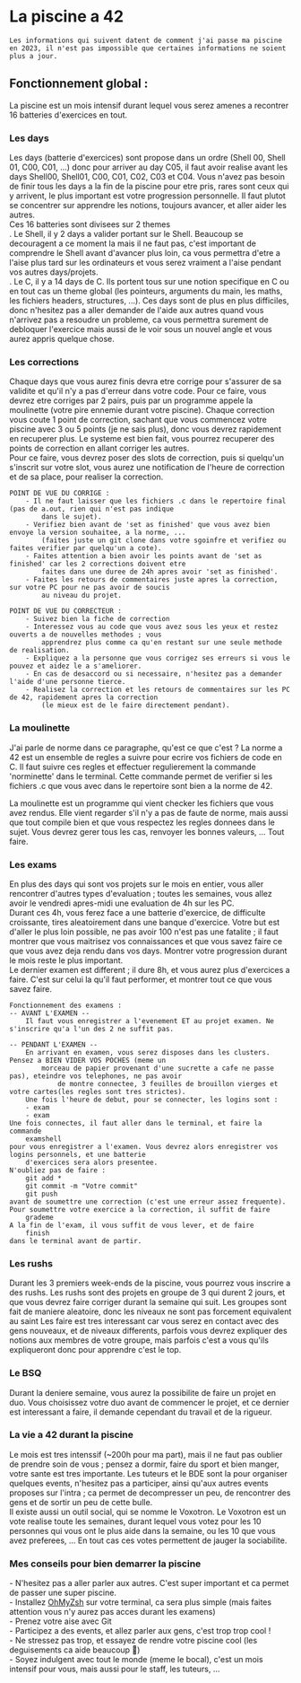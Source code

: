 <h1> La piscine a 42</h1>

```
Les informations qui suivent datent de comment j'ai passe ma piscine en 2023, il n'est pas impossible que certaines informations ne soient plus a jour.
```

<h2> Fonctionnement global :</h2>

La piscine est un mois intensif durant lequel vous serez amenes a recontrer 16 batteries d'exercices en tout. </br>

<h3> Les days</h3>
<p> Les days (batterie d'exercices) sont propose dans un ordre (Shell 00, Shell 01, C00, C01, ...) donc pour arriver au day C05, il faut avoir realise avant les days Shell00, Shell01, C00, C01, C02, C03 et C04. Vous n'avez pas besoin de finir tous les days a la fin de la piscine pour etre pris, rares sont ceux qui y arrivent, le plus important est votre progression personnelle. Il faut plutot se concentrer sur apprendre les notions, toujours avancer, et aller aider les autres.</br>
Ces 16 batteries sont divisees sur 2 themes </br>
. Le Shell, il y 2 days a valider portant sur le Shell. Beaucoup se decouragent a ce moment la mais il ne faut pas, c'est important de comprendre le Shell avant d'avancer plus loin, ca vous permettra d'etre a l'aise plus tard sur les ordinateurs et vous serez vraiment a l'aise pendant vos autres days/projets. </br>
. Le C, il y a 14 days de C. Ils portent tous sur une notion specifique en C ou en tout cas un theme global (les pointeurs, arguments du main, les maths, les fichiers headers, structures, ...). Ces days sont de plus en plus difficiles, donc n'hesitez pas a aller demander de l'aide aux autres quand vous n'arrivez pas a resoudre un probleme, ca vous permettra surement de debloquer l'exercice mais aussi de le voir sous un nouvel angle et vous aurez appris quelque chose. </p>

<h3> Les corrections</h3>
<p> Chaque days que vous aurez finis devra etre corrige pour s'assurer de sa validite et qu'il n'y a pas d'erreur dans votre code. Pour ce faire, vous devrez etre corriges par 2 pairs, puis par un programme appele la moulinette (votre pire ennemie durant votre piscine). Chaque correction vous coute 1 point de correction, sachant que vous commencez votre piscine avec 3 ou 5 points (je ne sais plus), donc vous devrez rapidement en recuperer plus. Le systeme est bien fait, vous pourrez recuperer des points de correction en allant corriger les autres. </br>
Pour ce faire, vous devrez poser des slots de correction, puis si quelqu'un s'inscrit sur votre slot, vous aurez une notification de l'heure de correction et de sa place, pour realiser la correction.

```
POINT DE VUE DU CORRIGE :
	- Il ne faut laisser que les fichiers .c dans le repertoire final (pas de a.out, rien qui n'est pas indique 
		dans le sujet).
	- Verifiez bien avant de 'set as finished' que vous avez bien envoye la version souhaitee, a la norme, ... 
		(faites juste un git clone dans votre sgoinfre et verifiez ou faites verifier par quelqu'un a cote).
	- Faites attention a bien avoir les points avant de 'set as finished' car les 2 corrections doivent etre 
		faites dans une duree de 24h apres avoir 'set as finished'.
	- Faites les retours de commentaires juste apres la correction, sur votre PC pour ne pas avoir de soucis 
		au niveau du projet.

POINT DE VUE DU CORRECTEUR :
	- Suivez bien la fiche de correction
	- Interessez vous au code que vous avez sous les yeux et restez ouverts a de nouvelles methodes ; vous 
		apprendrez plus comme ca qu'en restant sur une seule methode de realisation.
	- Expliquez a la personne que vous corrigez ses erreurs si vous le pouvez et aidez le a s'ameliorer.
	- En cas de desaccord ou si necessaire, n'hesitez pas a demander l'aide d'une personne tierce.
	- Realisez la correction et les retours de commentaires sur les PC de 42, rapidement apres la correction 
		(le mieux est de le faire directement pendant).
```
</p>

<h3> La moulinette</h3>
J'ai parle de norme dans ce paragraphe, qu'est ce que c'est ? La norme a 42 est un ensemble de regles a suivre pour ecrire vos fichiers de code en C. Il faut suivre ces regles et effectuer regulierement la commande 'norminette' dans le terminal. Cette commande permet de verifier si les fichiers .c que vous avec dans le repertoire sont bien a la norme de 42.
<p> La moulinette est un programme qui vient checker les fichiers que vous avez rendus. Elle vient regarder s'il n'y a pas de faute de norme, mais aussi que tout compile bien et que vous respectez les regles donnees dans le sujet. Vous devrez gerer tous les cas, renvoyer les bonnes valeurs, ... Tout faire. </br>
</p>

<h3> Les exams</h3>
<p> En plus des days qui sont vos projets sur le mois en entier, vous aller rencontrer d'autres types d'evaluation ; toutes les semaines, vous allez avoir le vendredi apres-midi une evaluation de 4h sur les PC. </br>
Durant ces 4h, vous ferez face a une batterie d'exercice, de difficulte croissante, tires aleatoirement dans une banque d'exercice. Votre but est d'aller le plus loin possible, ne pas avoir 100 n'est pas une fatalite ; il faut montrer que vous maitrisez vos connaissances et que vous savez faire ce que vous avez deja rendu dans vos days. Montrer votre progression durant le mois reste le plus important. </br>
Le dernier examen est different ; il dure 8h, et vous aurez plus d'exercices a faire. C'est sur celui la qu'il faut performer, et montrer tout ce que vous savez faire.

```
Fonctionnement des examens :
-- AVANT L'EXAMEN --
	Il faut vous enregistrer a l'evenement ET au projet examen. Ne s'inscrire qu'a l'un des 2 ne suffit pas.

-- PENDANT L'EXAMEN --
	En arrivant en examen, vous serez disposes dans les clusters. Pensez a BIEN VIDER VOS POCHES (meme un 
		morceau de papier provenant d'une sucrette a cafe ne passe pas), eteindre vos telephones, ne pas avoir 
			de montre connectee, 3 feuilles de brouillon vierges et votre cartes(les regles sont tres strictes).
	Une fois l'heure de debut, pour se connecter, les logins sont :
	- exam
	- exam
Une fois connectes, il faut aller dans le terminal, et faire la commande
	examshell
pour vous enregistrer a l'examen. Vous devrez alors enregistrer vos logins personnels, et une batterie 
	d'exercices sera alors presentee.
N'oubliez pas de faire :
	git add *
	git commit -m "Votre commit"
	git push
avant de soumettre une correction (c'est une erreur assez frequente).
Pour soumettre votre exercice a la correction, il suffit de faire
	grademe
A la fin de l'exam, il vous suffit de vous lever, et de faire
	finish 
dans le terminal avant de partir.
```
</p>

<h3> Les rushs</h3>
<p> Durant les 3 premiers week-ends de la piscine, vous pourrez vous inscrire a des rushs. Les rushs sont des projets en groupe de 3 qui durent 2 jours, et que vous devrez faire corriger durant la semaine qui suit. Les groupes sont fait de maniere aleatoire, donc les niveaux ne sont pas forcement equivalent au saint Les faire est tres interessant car vous serez en contact avec des gens nouveaux, et de niveaux differents, parfois vous devrez expliquer des notions aux membres de votre groupe, mais parfois c'est a vous qu'ils expliqueront donc pour apprendre c'est le top. 
</p>

<h3> Le BSQ</h3>
<p> Durant la deniere semaine, vous aurez la possibilite de faire un projet en duo. Vous choisissez votre duo avant de commencer le projet, et ce dernier est interessant a faire, il demande cependant du travail et de la rigueur.
</p>

<h3> La vie a 42 durant la piscine</h3>
<p> Le mois est tres intenssif (~200h pour ma part), mais il ne faut pas oublier de prendre soin de vous ; pensez a dormir, faire du sport et bien manger, votre sante est tres importante. Les tuteurs et le BDE sont la pour organiser quelques events, n'hesitez pas a participer, ainsi qu'aux autres events proposes sur l'intra ; ca permet de decompresser un peu, de rencontrer des gens et de sortir un peu de cette bulle. </br>
Il existe aussi un outil social, qui se nomme le Voxotron. Le Voxotron est un vote realise toute les semaines, durant lequel vous votez pour les 10 personnes qui vous ont le plus aide dans la semaine, ou les 10 que vous avez preferees, ... En tout cas ces votes permettent de jauger la sociabilite.
</p>

<h3> Mes conseils pour bien demarrer la piscine </h3>
- N'hesitez pas a aller parler aux autres. C'est super important et ca permet de passer une super piscine.</br>
- Installez <a href="https://ohmyz.sh/">OhMyZsh</a> sur votre terminal, ca sera plus simple (mais faites attention vous n'y aurez pas acces durant les examens) </br>
- Prenez votre aise avec Git </br>
- Participez a des events, et allez parler aux gens, c'est trop trop cool ! </br>
- Ne stressez pas trop, et essayez de rendre votre piscine cool (les deguisements ca aide beaucoup 👀) </br>
- Soyez indulgent avec tout le monde (meme le bocal), c'est un mois intensif pour vous, mais aussi pour le staff, les tuteurs, ...
